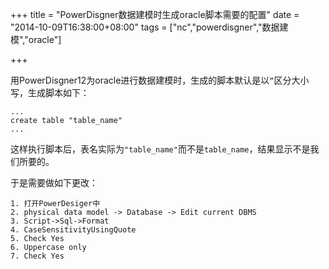 +++
title = "PowerDisgner数据建模时生成oracle脚本需要的配置"
date = "2014-10-09T16:38:00+08:00"
tags = ["nc","powerdisgner","数据建模","oracle"]

+++

用PowerDisgner12为oracle进行数据建模时，生成的脚本默认是以`“`区分大小写，生成脚本如下：

```
...
create table "table_name"
...
```
这样执行脚本后，表名实际为`"table_name"`而不是`table_name`，结果显示不是我们所要的。

于是需要做如下更改：

```
1. 打开PowerDesiger中
2. physical data model -> Database -> Edit current DBMS
3. Script->Sql->Format
4. CaseSensitivityUsingQuote
5. Check Yes
6. Uppercase only
7. Check Yes
```
